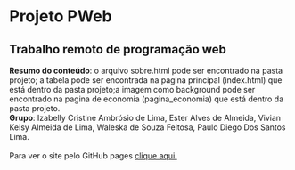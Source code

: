 # Projeto PWeb
 ## Trabalho remoto de programação web

**Resumo do conteúdo**: o arquivo sobre.html pode ser encontrado na pasta projeto; a tabela pode ser encontrada na pagina principal (index.html) que está dentro da pasta projeto;a imagem como background pode ser encontrado na pagina de economia (pagina_economia) que está dentro da pasta projeto. <br> 
**Grupo**: Izabelly Cristine Ambrósio de Lima, Ester Alves de Almeida, Vivian Keisy Almeida de Lima, Waleska de Souza Feitosa, Paulo Diego Dos Santos Lima.<br><br>
Para ver o site pelo GitHub pages [clique aqui.](https://paulodslima.github.io/Projeto-PWeb/)
